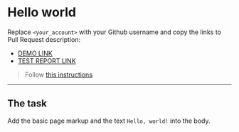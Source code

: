 # Hello world
Replace `<your_account>` with your Github username and copy the links to Pull Request description:
- [DEMO LINK](https://BogdanParubchenk01.github.io/layout_hello-world/)
- [TEST REPORT LINK](https://BogdanParubchenk01.github.io/layout_hello-world/report/html_report/)

> Follow [this instructions](https://mate-academy.github.io/layout_task-guideline/#how-to-solve-the-layout-tasks-on-github)
___

## The task
Add the basic page markup and the text `Hello, world!` into the body.
